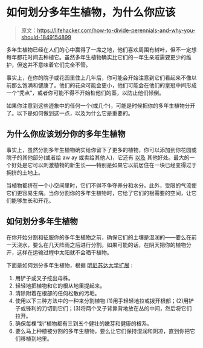 # 如何划分多年生植物，为什么你应该

> 原文：<https://lifehacker.com/how-to-divide-perennials-and-why-you-should-1849154899>

多年生植物已经在人们的心中赢得了一席之地，他们喜欢周围有树叶，但不一定想每年都花时间去种植它。虽然多年生植物确实比它们的一年生亲戚需要更少的维护，但这并不意味着它们完全不管。



事实上，在你的院子或花园里住上几年后，你可能会开始注意到它们看起来不像以前那么饱满和健康了。他们的花朵可能会更小，他们可能会在他们的皇冠中间形成一个“秃点”，或者你可能不得不开始桩他们的茎，以防止他们倾倒。

如果你注意到这些迹象中的任何一个(或几个)，可能是时候把你的多年生植物分开了。以下是如何做到这一点，以及为什么它是重要的。

## 为什么你应该划分你的多年生植物

事实上，虽然分割多年生植物确实给你留下了更多的植物，你可以添加到你花园或院子的其他部分(或者给 aw ay 或卖给其他人)，它还有 [以及](https://extension.umn.edu/planting-and-growing-guides/dividing-perennials) 其他好处。最大的一个好处是它可以刺激植物的新生长——特别是如果它以前居住在一块已经变得过于拥挤的土地上。

当植物都挤在一个小空间里时，它们不得不争夺养分和水分。此外，受限的气流使它们更容易生病。当你分割你的多年生植物时，它给了它们的根需要的空间，让它们能够生长和开花。

## 如何划分多年生植物

在你开始分割和征服你的多年生植物之前，确保它们的土壤是湿润的——要么在前一天浇水，要么在几天阵雨之后进行分割。如果可能的话，在阴天把你的植物分开，这样在运输过程中太阳就不会晒干植物。

下面是如何划分多年生植物，根据 [明尼苏达大学扩展](https://extension.umn.edu/planting-and-growing-guides/dividing-perennials) :

1.  用铲子或叉子挖出母株。
2.  轻轻地把植物和它的根从地里提起来。
3.  清除附着在根部的任何松散的污垢。
4.  使用以下三种方法中的一种来分割植物:(1)用手轻轻地拉或拨开根部；(2)用铲子或锋利的刀切割它们；(3)将两个叉子背靠背地放在丛的中间，然后将它们拉开。
5.  确保每棵“新”植物都有三到五个健壮的嫩芽和健康的根系。
6.  要么马上种植被分割的多年生植物，要么让它们保持湿润和阴凉，直到你把它们移植到地里。